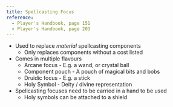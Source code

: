 ```yaml
---
title: Spellcasting Focus
reference:
  - Player's Handbook, page 151
  - Player's Handbook, page 203
---
```


- Used to replace _material_ spellcasting components
  - Only replaces components without a cost listed
- Comes in multiple flavours
  - Arcane focus - E.g. a wand, or crystal ball
  - Component pouch - A pouch of magical bits and bobs
  - Druidic focus - E.g. a stick
  - Holy Symbol - Deity / divine representation
- Spellcasting focuses need to be carried in a hand to be used
  - Holy symbols can be attached to a shield
